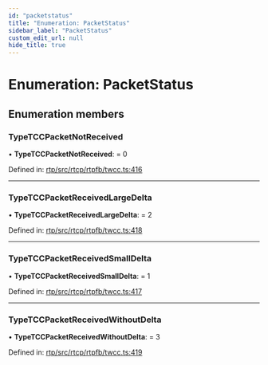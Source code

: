 ```yaml
---
id: "packetstatus"
title: "Enumeration: PacketStatus"
sidebar_label: "PacketStatus"
custom_edit_url: null
hide_title: true
---
```


# Enumeration: PacketStatus

## Enumeration members

### TypeTCCPacketNotReceived

• **TypeTCCPacketNotReceived**: = 0

Defined in: [rtp/src/rtcp/rtpfb/twcc.ts:416](https://github.com/shinyoshiaki/werift-webrtc/blob/8232339/packages/rtp/src/rtcp/rtpfb/twcc.ts#L416)

___

### TypeTCCPacketReceivedLargeDelta

• **TypeTCCPacketReceivedLargeDelta**: = 2

Defined in: [rtp/src/rtcp/rtpfb/twcc.ts:418](https://github.com/shinyoshiaki/werift-webrtc/blob/8232339/packages/rtp/src/rtcp/rtpfb/twcc.ts#L418)

___

### TypeTCCPacketReceivedSmallDelta

• **TypeTCCPacketReceivedSmallDelta**: = 1

Defined in: [rtp/src/rtcp/rtpfb/twcc.ts:417](https://github.com/shinyoshiaki/werift-webrtc/blob/8232339/packages/rtp/src/rtcp/rtpfb/twcc.ts#L417)

___

### TypeTCCPacketReceivedWithoutDelta

• **TypeTCCPacketReceivedWithoutDelta**: = 3

Defined in: [rtp/src/rtcp/rtpfb/twcc.ts:419](https://github.com/shinyoshiaki/werift-webrtc/blob/8232339/packages/rtp/src/rtcp/rtpfb/twcc.ts#L419)
